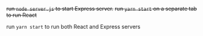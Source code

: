 ~~run ```node server.js``` to start Express server.~~
~~run ```yarn start``` on a separate tab to run React~~

run ```yarn start``` to run both React and Express servers
